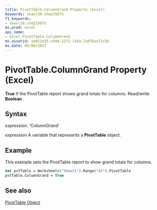 ```yaml
---
title: PivotTable.ColumnGrand Property (Excel)
keywords: vbaxl10.chm235075
f1_keywords:
- vbaxl10.chm235075
ms.prod: excel
api_name:
- Excel.PivotTable.ColumnGrand
ms.assetid: aa012e55-c944-22f1-13da-7ad76ae72c5b
ms.date: 06/08/2017
---
```



# PivotTable.ColumnGrand Property (Excel)

 **True** if the PivotTable report shows grand totals for columns. Read/write **Boolean** .


## Syntax

 _expression_. 'ColumnGrand'

 _expression_ A variable that represents a **PivotTable** object.


## Example

This example sets the PivotTable report to show grand totals for columns.


```vb
Set pvtTable = Worksheets("Sheet1").Range("A3").PivotTable 
pvtTable.ColumnGrand = True
```


## See also


[PivotTable Object](Excel.PivotTable.md)

